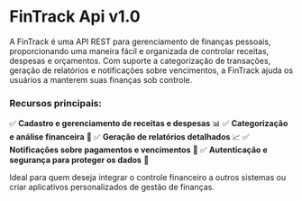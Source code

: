 # FinTrack Api v1.0

A FinTrack é uma API REST para gerenciamento de finanças pessoais, proporcionando uma maneira fácil e organizada de controlar receitas, despesas e orçamentos. Com suporte a categorização de transações, geração de relatórios e notificações sobre vencimentos, a FinTrack ajuda os usuários a manterem suas finanças sob controle.

### **Recursos principais:**
✅ **Cadastro e gerenciamento de receitas e despesas** 📊
✅ **Categorização e análise financeira** 📂
✅ **Geração de relatórios detalhados** 📈
✅ **Notificações sobre pagamentos e vencimentos** 🔔
✅ **Autenticação e segurança para proteger os dados** 🔐

Ideal para quem deseja integrar o controle financeiro a outros sistemas ou criar aplicativos personalizados de gestão de finanças.
